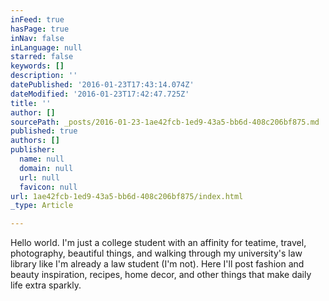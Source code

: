 ```yaml
---
inFeed: true
hasPage: true
inNav: false
inLanguage: null
starred: false
keywords: []
description: ''
datePublished: '2016-01-23T17:43:14.074Z'
dateModified: '2016-01-23T17:42:47.725Z'
title: ''
author: []
sourcePath: _posts/2016-01-23-1ae42fcb-1ed9-43a5-bb6d-408c206bf875.md
published: true
authors: []
publisher:
  name: null
  domain: null
  url: null
  favicon: null
url: 1ae42fcb-1ed9-43a5-bb6d-408c206bf875/index.html
_type: Article

---
```

Hello world. I'm just a college student with an affinity for teatime, travel, photography, beautiful things, and walking through my university's law library like I'm already a law student (I'm not). Here I'll post fashion and beauty inspiration, recipes, home decor, and other things that make daily life extra sparkly.